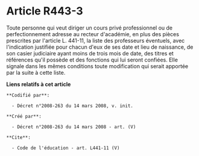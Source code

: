 # Article R443-3

Toute personne qui veut diriger un cours privé professionnel ou de perfectionnement adresse au recteur d'académie, en plus
des pièces prescrites par l'article L. 441-11, la liste des professeurs éventuels, avec l'indication justifiée pour chacun
d'eux de ses date et lieu de naissance, de son casier judiciaire ayant moins de trois mois de date, des titres et références
qu'il possède et des fonctions qui lui seront confiées. Elle signale dans les mêmes conditions toute modification qui serait
apportée par la suite à cette liste.

**Liens relatifs à cet article**

	**Codifié par**:

	  - Décret n°2008-263 du 14 mars 2008, v. init.

	**Créé par**:

	  - Décret n°2008-263 du 14 mars 2008 - art. (V)

	**Cite**:

	  - Code de l'éducation - art. L441-11 (V)
